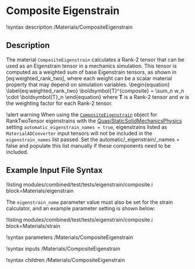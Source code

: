 # Composite Eigenstrain

!syntax description /Materials/CompositeEigenstrain

## Description

The material `CompositeEigenstrain` calculates a Rank-2 tensor that can be used as an Eigenstrain
tensor in a mechanics simulation.  This tensor is computed as a weighted sum of base Eigenstrain
tensors, as shown in [eq:weighted_rank_two], where each weight can be a scalar material property that
may depend on simulation variables.
\begin{equation}
  \label{eq:weighted_rank_two}
  \boldsymbol{T}^{composite} = \sum_n w_n \cdot \boldsymbol{T}_n
\end{equation}
where $\boldsymbol{T}$ is a Rank-2 tensor and $w$ is the weighting factor for each Rank-2 tensor.


!alert warning When using the [`CompositeEigenstrain`](CompositeEigenstrain.md)
object for RankTwoTensor eigenstrains with the
[QuasiStaticSolidMechanicsPhysics](SolidMechanics/QuasiStatic/index.md) setting
`automatic_eigenstrain_names = true`, eigenstrains listed as `MaterialADConverter`
input tensors will not be included in the `eigenstrain_names` list passed. Set
the automatic/_eigenstrain/_names = false and populate this list manually if
these components need to be included.

## Example Input File Syntax

!listing modules/combined/test/tests/eigenstrain/composite.i block=Materials/eigenstrain

The `eigenstrain_name` parameter value must also be set for the strain calculator, and an example
parameter setting is shown below:

!listing modules/combined/test/tests/eigenstrain/composite.i block=Materials/strain

!syntax parameters /Materials/CompositeEigenstrain

!syntax inputs /Materials/CompositeEigenstrain

!syntax children /Materials/CompositeEigenstrain
